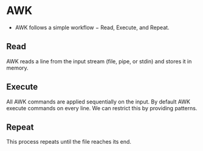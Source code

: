 
# AWK
-  AWK follows a simple workflow − Read, Execute, and Repeat. 

## Read
AWK reads a line from the input stream (file, pipe, or stdin) and stores it in memory.

## Execute
All AWK commands are applied sequentially on the input. By default AWK execute commands on every line. We can restrict this by providing patterns.

## Repeat
This process repeats until the file reaches its end.